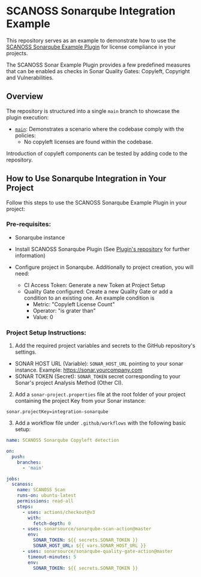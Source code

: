 # SCANOSS Sonarqube Integration Example

This repository serves as an example to demonstrate how to use the [SCANOSS Sonarqube Example Plugin](https://github.com/scanoss/scanoss-sonar-example-plugin/) for license compliance in your projects. 

The SCANOSS Sonar Example Plugin provides a few predefined  measures that can be enabled as checks in Sonar Quality Gates: Copyleft, Copyright and Vulnerabilities.

## Overview

The repository is structured into a single `main` branch to showcase the plugin execution:

- [`main`](https://github.com/scanoss/integration-sonarqube/tree/main): Demonstrates a scenario where the codebase comply with the policies:
    - No copyleft licenses are found within the codebase.

Introduction of copyleft components can be tested by adding code to the repository.


## How to Use Sonarqube Integration in Your Project

Follow this steps to use the SCANOSS Sonarqube Example Plugin in your project:

### Pre-requisites:

- Sonarqube instance

- Install SCANOSS Sonarqube Plugin (See [Plugin's repository](https://github.com/scanoss/scanoss-sonar-example-plugin/) for further information)

- Configure project in Sonarqube. Additionally to project creation, you will need:
  - CI Access Token: Generate a new Token at Project Setup
  - Quality Gate configured: Create a new Quality Gate or add a condition to an existing one. An example condition is 
    - Metric: "Copyleft License Count" 
    - Operator: "is grater than"
    - Value: 0

### Project Setup Instructions:

1. Add the required project variables and secrets to the GitHub repository's settings.

- SONAR HOST URL (Variable): `SONAR_HOST_URL` pointing to your sonar instance. Example: https://sonar.yourcompany.com
- SONAR TOKEN (Secret): `SONAR_TOKEN` secret corresponding to your Sonar's project Analysis Method (Other CI).

2. Add a `sonar-project.properties` file at the root folder of your project containing the project Key from your Sonar instance:
```
sonar.projectKey=integration-sonarqube
```

3. Add a workflow file under `.github/workflows` with the following basic setup:
```yaml
name: SCANOSS Sonarqube Copyleft detection

on:
  push:
    branches:
      - 'main'

jobs:
  scanoss:
    name: SCANOSS Scan
    runs-on: ubuntu-latest
    permissions: read-all
    steps:
      - uses: actions/checkout@v3
        with:
          fetch-depth: 0 
      - uses: sonarsource/sonarqube-scan-action@master
        env:
          SONAR_TOKEN: ${{ secrets.SONAR_TOKEN }}
          SONAR_HOST_URL: ${{ vars.SONAR_HOST_URL }}
      - uses: sonarsource/sonarqube-quality-gate-action@master
        timeout-minutes: 5
        env:
          SONAR_TOKEN: ${{ secrets.SONAR_TOKEN }}
```